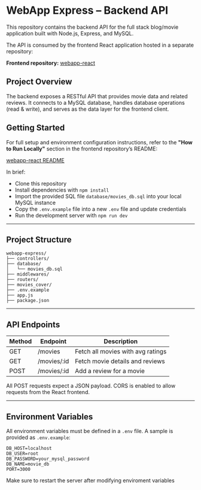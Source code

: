 # WebApp Express – Backend API

This repository contains the backend API for the full stack blog/movie application built with Node.js, Express, and MySQL.

The API is consumed by the frontend React application hosted in a separate repository:

**Frontend repository:** [webapp-react](https://github.com/willymariino/webapp-react)


## Project Overview

The backend exposes a RESTful API that provides movie data and related reviews. It connects to a MySQL database, handles database operations (read & write), and serves as the data layer for the frontend client.

## Getting Started

For full setup and environment configuration instructions, refer to the **"How to Run Locally"** section in the frontend repository’s README:

[webapp-react README](https://github.com/willymariino/webapp-react#how-to-run-locally)

In brief:

- Clone this repository
- Install dependencies with `npm install`
- Import the provided SQL file `database/movies_db.sql` into your local MySQL instance
- Copy the `.env.example` file into a new `.env` file and update credentials
- Run the development server with `npm run dev`

---

## Project Structure

```
webapp-express/
├── controllers/
├── database/
│   └── movies_db.sql
├── middlewares/
├── routers/
├── movies_cover/
├── .env.example
├── app.js
├── package.json
```

---

## API Endpoints

| Method | Endpoint           | Description                       |
|--------|--------------------|-----------------------------------|
| GET    | /movies            | Fetch all movies with avg ratings |
| GET    | /movies/:id        | Fetch movie details and reviews   |
| POST   | /movies/:id        | Add a review for a movie          |

All POST requests expect a JSON payload. 
CORS is enabled to allow requests from the React frontend.

---

## Environment Variables

All environment variables must be defined in a `.env` file. A sample is provided as `.env.example`:

```
DB_HOST=localhost
DB_USER=root
DB_PASSWORD=your_mysql_password
DB_NAME=movie_db
PORT=3000
```
Make sure to restart the server after modifying enviroment variables
